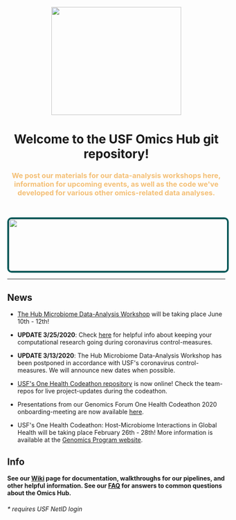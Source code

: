 <html>
<body>
<a href="https://usfomicshub.github.io/">
<p align="center">
<img src="https://github.com/usfomicshub/usfomicshub.github.io/blob/master/img/Hub_logo_2.0_small.PNG?raw=true" width="300" height="250" class="center">
 </p>
</a>

<h1 align="center">Welcome to the USF Omics Hub git repository!</h1>

  

  <h3 align="center"><p style = "color: #f4bf75">We post our materials for our data-analysis workshops here, information for upcoming events, as well as the code we've developed for various other omics-related data analyses. </p></h3>
  <br>

<a href = "https://usfomicshub.github.io/usfomicshub.github.io/Microbiome_Workshop_Materials/index.htmll">
<p align="center">
<img src="https://i.ibb.co/r7YRS2F/bigban.jpg" width ="600" height = "120" style = "border: 4px solid #005858; border-radius:10px">
</p>
</a>

---
 
 ## News
   * [The Hub Microbiome Data-Analysis Workshop]() will be taking place June 10th - 12th!
 
   * **UPDATE 3/25/2020**: Check [here](https://usfomicshub.github.io/coronavirus_misc) for helpful info about keeping your computational research going during coronavirus control-measures.
 
   * **UPDATE 3/13/2020**: The Hub Microbiome Data-Analysis Workshop has been postponed in accordance with USF's coronavirus control-measures. We will announce new dates when possible. 
 
   * [USF's One Health Codeathon repository](https://usfonehealthcodeathon2020.github.io/) is now online! Check the team-repos for live project-updates during the codeathon.
 
   * Presentations from our Genomics Forum One Health Codeathon 2020 onboarding-meeting are now available [here](https://github.com/usfomicshub/USFOneHealthCodeathon2020).  
   
   * USF's One Health Codeathon: Host-Microbiome Interactions in Global Health will be taking place February 26th - 28th! More information is available at the [Genomics Program website](https://health.usf.edu/publichealth/ghidr/genomics).
   
   
 ## Info
  **See our [Wiki](https://github.com/usfomicshub/usfomicshub.github.io/wiki) page for documentation, walkthroughs for our pipelines, and other helpful information. See our [FAQ](https://usfomicshub.github.io/faq) for answers to common questions about the Omics Hub.**




<h6> * requires USF NetID login </h6>
</body>
</html>
